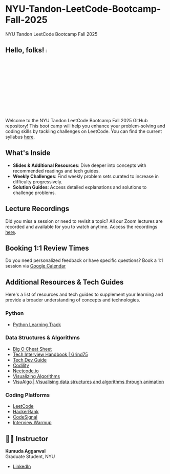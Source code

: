 # NYU-Tandon-LeetCode-Bootcamp-Fall-2025

NYU Tandon LeetCode Bootcamp Fall 2025

## Hello, folks! <img src="https://raw.githubusercontent.com/MartinHeinz/MartinHeinz/master/wave.gif" width=5% height=5% alt="Waving hand">

Welcome to the NYU Tandon LeetCode Bootcamp Fall 2025 GitHub repository! This boot camp will help you enhance your problem-solving and coding skills by tackling challenges on LeetCode. You can find the current syllabus [here](https://docs.google.com/document/u/1/d/18p3GwYn2aHC09SRuZvoEkLwJBTR46IJmAk_DY--FaDI/edit?tab=t.0&urp=gmail_link#heading=h.v2426a1xgwhc). 

## What's Inside

- **Slides & Additional Resources**: Dive deeper into concepts with recommended readings and tech guides.
- **Weekly Challenges**: Find weekly problem sets curated to increase in difficulty progressively.
- **Solution Guides**: Access detailed explanations and solutions to challenge problems.

## Lecture Recordings

Did you miss a session or need to revisit a topic? All our Zoom lectures are recorded and available for you to watch anytime. Access the recordings [here](https://docs.google.com/document/d/1mILG70B3gFs3nppF_UOAJtKeytdybiwmGResf_AZp_M/edit?tab=t.0). 

## Booking 1:1 Review Times

Do you need personalized feedback or have specific questions? Book a 1:1 session via [Google Calendar](https://calendar.app.google/FK96gcVeQNTgSV4e6)

## Additional Resources & Tech Guides

Here's a list of resources and tech guides to supplement your learning and provide a broader understanding of concepts and technologies.

### Python

- [Python Learning Track](https://exercism.org/tracks/python)

### Data Structures & Algorithms

- [Big O Cheat Sheet](https://www.bigocheatsheet.com/)
- [Tech Interview Handbook | Grind75](https://www.techinterviewhandbook.org)
- [Tech Dev Guide](https://techdevguide.withgoogle.com/paths/data-structures-and-algorithms/)
- [Codility](https://app.codility.com/programmers/lessons/1-iterations/)
- [Neetcode.io](https://neetcode.io/roadmap)
- [Visualizing Algorithms](https://www.cs.usfca.edu/~galles/visualization/Algorithms.html)
- [VisuAlgo | Visualising data structures and algorithms through animation](https://visualgo.net/en)

### Coding Platforms

- [LeetCode](https://leetcode.com/)
- [HackerRank](https://www.hackerrank.com/)
- [CodeSignal](https://codesignal.com)
- [Interview Warmup](https://grow.google/certificates/interview-warmup/)



## 👨‍🏫 Instructor
**Kumuda Aggarwal**\
Graduate Student, NYU  

- [LinkedIn](https://www.linkedin.com/in/kumuda-aggarwal/)  
